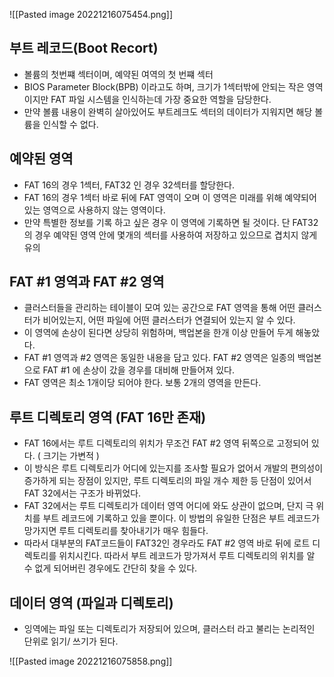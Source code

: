 
![[Pasted image 20221216075454.png]]


## 부트 레코드(Boot Recort)

- 볼륨의 첫번쨰 섹터이며, 예약된 여역의 첫 번쨰 섹터
- BIOS Parameter Block(BPB) 이라고도 하며, 크기가 1섹터밖에 안되는 작은 영역이지만 FAT 파일 시스템을 인식하는데 가장 중요한 역할을 담당한다.
- 만약 볼륨 내용이 완벽히 살아있어도 부트레크도 섹터의 데이터가 지워지면 해당 볼륨을 인식할 수 없다.

## 예약된 영역

- FAT 16의 경우 1섹터, FAT32 인 경우 32섹터를 할당한다.
- FAT 16의 경우 1섹터 바로 뒤에 FAT 영역이 오며 이 영역은 미래를 위해 예약되어 있는 영역으로 사용하지 않는 영역이다.
- 만약 특별한 정보를 기록 하고 싶은 경우 이 영역에 기록하면 될 것이다. 단 FAT32의 경우 예약된 영역 안에 몇개의 섹터를 사용하여 저장하고 있으므로 겹치지 않게 유의

## FAT #1 영역과 FAT #2 영역

- 클러스터들을 관리하는 테이블이 모여 있는 공간으로 FAT 영역을 통해 어떤 클러스터가 비어있는지, 어떤 파일에 어떤 클러스터가 연결되어 있는지 알 수 있다.
- 이 영역에 손상이 된다면 상당히 위험하며, 백업본을 한개 이상 만들어 두게 해놓았다.
- FAT #1 영역과 #2 영역은 동일한 내용을 담고 있다. FAT #2 영역은 일종의 백업본으로 FAT #1 에 손상이 갔을 경우를 대비해 만들어져 있다.
- FAT 영역은 최소 1개이당 되어야 한다. 보통 2개의 영역을 만든다.

## 루트 디렉토리 영역 (FAT 16만 존재)

- FAT 16에서는 루트 디렉토리의 위치가 무조건 FAT #2 영역 뒤쪽으로 고정되어 있다. ( 크기는 가변적 )
- 이 방식은 루트 디렉토리가 어디에 있는지를 조사할 필요가 없어서 개발의 편의성이 증가하게 되는 장점이 있지만, 루트 디렉토리의 파일 개수 제한 등 단점이 있어서 FAT 32에서는 구조가 바뀌었다.
- FAT 32에서는 루트 디렉토리가 데이터 영역 어디에 와도 상관이 없으며, 단지 극 위치를 부트 레코드에 기록하고 있을 뿐이다. 이 방법의 유일한 단점은 부트 레코드가 망가지면 루트 디렉토리를 찾아내기가 매우 힘들다.
- 따라서 대부분의 FAT코드들이 FAT32인 경우라도 FAT #2 영역 바로 뒤에 로트 디렉토리를 위치시킨다. 따라서 부트 레코드가 망가져서 루트 디렉토리의 위치를 알 수 없게 되어버린 경우에도 간단히 찾을 수 있다.

## 데이터 영역 (파일과 디렉토리)
- 잉역에는 파일 또는 디렉토리가 저장되어 있으며, 클러스터 라고 불리는 논리적인 단위로 읽기/ 쓰기가 된다.


![[Pasted image 20221216075858.png]]

